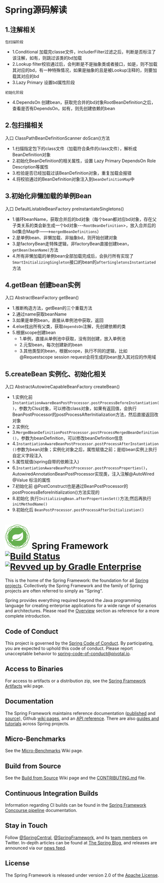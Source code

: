 
# Spring源码解读

## 1.注解相关
`包扫描阶段`
- 1.Conditional 加载完classe文件，includerFilter过滤之后，判断是否标注了该注解，如有，则跳过该类的bd加载
- 2.Lookup filter校验通过后，会判断是不是抽象类或者接口，如是，则不加载其对应的bd，有一种特殊情况，如果是抽象的且是被Lookup注释的，则要加载其对应的bd
- 3.Lazy Primary 设置bd属性阶段

`初始化阶段`
- 4.DependsOn 创建bean，获取完合并的bd对象RootBeanDefinition之后，查看是否有DependsOn，如有，则先创建依赖的bean

## 2.包扫描相关

入口 ClassPathBeanDefinitionScanner doScan()方法

- 1.扫描指定包下的class文件（加载符合条件的class文件），解析成BeanDefinition对象
- 2.初始化BeanDefinition的相关属性，设置 Lazy Primary DependsOn Role Description等属性
- 3.检验是否已经加载过该BeanDefinition对象，重复加载会报错
- 4.将校验通过的BeanDefinition对象注入到`beanDefinitionMap`中


## 3.初始化非懒加载的单例Bean

入口 DefaultListableBeanFactory preInstantiateSingletons()

- 1.循环beanName，获取合并后的bd对象（每个bean都对应bd对象，存在父子类关系的类会新生成一个bd对象---`RootBeanDefinition`>，放入合并后的bd集合Map中--->`mergedBeanDefinitions`）
- 2.是单例bean、非懒加载、非抽象bd，则开始创建对象
- 3.是factoryBean走特殊逻辑，非factoryBean直接创建bean，`getBean(beanName)`方法
- 4.所有非懒加载的单例bean全部加载完成后，会执行所有实现了`SmartInitializingSingleton`接口的bean的`afterSingletonsInstantiated`方法


## 4.getBean 创建bean实例

入口 AbstractBeanFactory getBean()

- 1.推断构造方法，getBean的三个重载方法
- 2.通过name获取beanName
- 3.如果是单例bean，直接从单例池中获取，返回
- 4.else找出所有父类，获取`dependsOn`注解，先创建依赖的类
- 5.根据scope创建bean
  - 1.单例，直接从单例池中获取，没有则创建，放入单例池
  - 2.元型bean，每次创建新的bean
  - 3.其他类型的bean，根据scope，执行不同的逻辑，比如@Requestscope session request会将生成的bean放入其对应的作用域

## 5.createBean 实例化、初始化相关
入口 AbstractAutowireCapableBeanFactory createBean()


- 1.实例化前`InstantiationAwareBeanPostProcessor.postProcessBeforeInstantiation()`，参数为Clss对象，可以修改class对象，如果有返回值，会执行BeanPostProcessor的postProcessAfterInitialization方法，然后直接返回改对象
- 2.实例化
- 3.`MergedBeanDefinitionPostProcessor.postProcessMergedBeanDefinition()`，参数为beanDefinition，可以修改beanDefinition信息
- 4.`InstantiationAwareBeanPostProcessor.postProcessAfterInstantiation()`参数为bean对象；实例化对象之后，属性赋值之前；是给bean实例上执行自定义字段注入
- 5.属性赋值(spring自带的依赖注入)
- 6.`InstantiationAwareBeanPostProcessor.postProcessProperties()`，AutowiredAnnotationBeanPostProcessor实现类，注入注解@AutoWired @Value 标注的属性
- 7.初始化前 @PostConstruct也是通过BeanPostProcessor的postProcessBeforeInitialization()方法实现的
- 8.初始化 执行`InitializingBean.afterPropertiesSet()`方法;然后再执行`initMethodName()`
- 9.初始化后 `BeanPostProcessor.postProcessAfterInitialization()`





# <img src="src/docs/spring-framework.png" width="80" height="80"> Spring Framework [![Build Status](https://ci.spring.io/api/v1/teams/spring-framework/pipelines/spring-framework-5.3.x/jobs/build/badge)](https://ci.spring.io/teams/spring-framework/pipelines/spring-framework-5.3.x?groups=Build") [![Revved up by Gradle Enterprise](https://img.shields.io/badge/Revved%20up%20by-Gradle%20Enterprise-06A0CE?logo=Gradle&labelColor=02303A)](https://ge.spring.io/scans?search.rootProjectNames=spring)

This is the home of the Spring Framework: the foundation for all [Spring projects](https://spring.io/projects). Collectively the Spring Framework and the family of Spring projects are often referred to simply as "Spring". 

Spring provides everything required beyond the Java programming language for creating enterprise applications for a wide range of scenarios and architectures. Please read the [Overview](https://docs.spring.io/spring/docs/current/spring-framework-reference/overview.html#spring-introduction) section as reference for a more complete introduction.

## Code of Conduct

This project is governed by the [Spring Code of Conduct](CODE_OF_CONDUCT.adoc). By participating, you are expected to uphold this code of conduct. Please report unacceptable behavior to spring-code-of-conduct@pivotal.io.

## Access to Binaries

For access to artifacts or a distribution zip, see the [Spring Framework Artifacts](https://github.com/spring-projects/spring-framework/wiki/Spring-Framework-Artifacts) wiki page.

## Documentation

The Spring Framework maintains reference documentation ([published](https://docs.spring.io/spring-framework/docs/current/spring-framework-reference/) and [source](src/docs/asciidoc)), Github [wiki pages](https://github.com/spring-projects/spring-framework/wiki), and an
[API reference](https://docs.spring.io/spring-framework/docs/current/javadoc-api/). There are also [guides and tutorials](https://spring.io/guides) across Spring projects.

## Micro-Benchmarks

See the [Micro-Benchmarks](https://github.com/spring-projects/spring-framework/wiki/Micro-Benchmarks) Wiki page.

## Build from Source

See the [Build from Source](https://github.com/spring-projects/spring-framework/wiki/Build-from-Source) Wiki page and the [CONTRIBUTING.md](CONTRIBUTING.md) file.

## Continuous Integration Builds

Information regarding CI builds can be found in the [Spring Framework Concourse pipeline](ci/README.adoc) documentation.

## Stay in Touch

Follow [@SpringCentral](https://twitter.com/springcentral), [@SpringFramework](https://twitter.com/springframework), and its [team members](https://twitter.com/springframework/lists/team/members) on Twitter. In-depth articles can be found at [The Spring Blog](https://spring.io/blog/), and releases are announced via our [news feed](https://spring.io/blog/category/news).

## License

The Spring Framework is released under version 2.0 of the [Apache License](https://www.apache.org/licenses/LICENSE-2.0).
